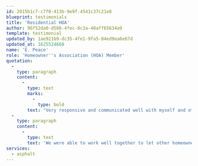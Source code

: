 ```yaml
---
id: 2815b1c7-c7f0-413b-9e9f-4541c37c21e8
blueprint: testimonials
title: 'Residential HOA'
author: 96f52da0-d586-4fec-8c3a-40aff65634a9
template: testimonial
updated_by: 1ae921b9-dc35-4fe1-9fa5-84ed9ea6e67d
updated_at: 1625524669
name: 'E. Peace'
role: 'Homeowner''s Association (HOA) Member'
quotation:
  -
    type: paragraph
    content:
      -
        type: text
        marks:
          -
            type: bold
        text: "Very responsive and communicated well with myself and other members of my homeowner's association. Our neighborhood association is very pleased with Parrotta Paving's work.\_"
  -
    type: paragraph
    content:
      -
        type: text
        text: 'We were able to work well together to let other homeowners know ahead of time when their stretch of road would be paved. Parrotta Paving did a wonderful job reviewing the existing roads to identify areas that required base repairs prior to resurfacing. They also came back after a rainfall and made minor adjustments to ensure rainwater flowed properly.'
services:
  - asphalt
---
```

